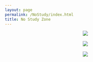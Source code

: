 ```yaml
---
layout: page
permalink: /NoStudy/index.html
title: No Study Zone
---
```


<div align="center">
<img src="https://usst-lilab.github.io/images/NoStudy/1.jpg">
</div><br>

<div align="center">
<img src="https://usst-lilab.github.io/images/NoStudy/2.jpg">
</div><br>

<div align="center">
<img src="https://usst-lilab.github.io/images/NoStudy/3.jpg">
</div><br>
